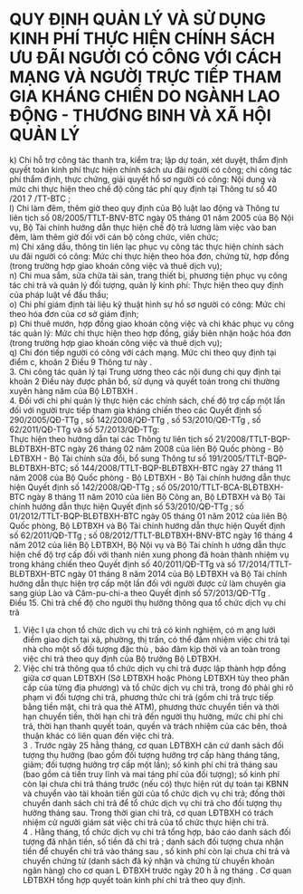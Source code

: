 # QUY ĐỊNH QUẢN LÝ VÀ SỬ DỤNG KINH PHÍ THỰC HIỆN CHÍNH SÁCH ƯU ĐÃI NGƯỜI CÓ CÔNG VỚI CÁCH MẠNG VÀ NGƯỜI TRỰC TIẾP THAM GIA KHÁNG CHIẾN DO NGÀNH LAO ĐỘNG - THƯƠNG BINH VÀ XÃ HỘI QUẢN LÝ

k) Chi hỗ trợ công tác thanh tra, kiểm tra; lập dự toán, xét duyệt, thẩm định quyết toán kinh phí thực hiện chính sách ưu đãi người có công; chi công tác phí thẩm định, thực chứng, giải quyết hồ sơ người có công: Nội dung và mức chi thực hiện theo chế độ công tác phí quy định tại Thông tư số 40 /201 7 /TT-BTC ;  
l) Chi làm đêm, thêm giờ theo quy định của Bộ luật lao động và Thông tư liên tịch số 08/2005/TTLT-BNV-BTC ngày 05 tháng 01 năm 2005 của Bộ Nội vụ, Bộ Tài chính hướng dẫn thực hiện chế độ trả lương làm việc vào ban đêm, làm thêm giờ đối với cán bộ công chức, viên chức;  
m) Chi xăng dầu, thông tin liên lạc phục vụ công tác thực hiện chính sách ưu đãi người có công: Mức chi thực hiện theo hóa đơn, chứng từ, hợp đồng (trong trường hợp giao khoán công việc và thuê dịch vụ);  
n) Chi mua sắm, sửa chữa tài sản, trang thiết bị, phương tiện phục vụ công tác chi trả và quản lý đối tượng, quản lý kinh phí: Thực hiện theo quy định của pháp luật về đấu thầu;  
o) Chi phí giám định tài liệu kỹ thuật hình sự hồ sơ người có công: Mức chi theo hóa đơn của cơ sở giám định;  
p) Chi thuê mướn, hợp đồng giao khoán công việc và chi khác phục vụ công tác quản lý: Mức chi thực hiện theo hợp đồng, giấy biên nhận hoặc hóa đơn (trong trường hợp giao khoán công việc và thuê dịch vụ);  
q) Chi đón tiếp người có công với cách mạng. Mức chi theo quy định tại điểm c, khoản 2 Điều 9 Thông tư này .  
3. Chi công tác quản lý tại Trung ương theo các nội dung chi quy định tại khoản 2 Điều này được phân bổ, sử dụng và quyết toán trong chi thường xuyên hàng năm của Bộ LĐTBXH .  
4. Đối với chi phí quản lý thực hiện các chính sách, chế độ trợ cấp một lần đối với người trực tiếp tham gia kháng chiến theo các Quyết định số 290/2005/QĐ-TTg , số 142/2008/QĐ-TTg , số 53/2010/QĐ-TTg , số 62/2011/QĐ-TTg và số 57/2013/QĐ-TTg:  
Thực hiện theo hướng dẫn tại các Thông tư liên tịch số 21/2008/TTLT-BQP-BLĐTBXH-BTC ngày 26 tháng 02 năm 2008 của liên Bộ Quốc phòng - Bộ LĐTBXH - Bộ Tài chính sửa đổi, bổ sung Thông tư số 191/2005/TTLT-BQP-BLĐTBXH-BTC; số 144/2008/TTLT-BQP-BLĐTBXH-BTC ngày 27 tháng 11 năm 2008 của Bộ Quốc phòng - Bộ LĐTBXH - Bộ Tài chính hướng dẫn thực hiện Quyết định số 142/2008/QĐ-TTg ; số 05/2010/TTLT-BCA-BLĐTBXH-BTC ngày 8 tháng 11 năm 2010 của liên Bộ Công an, Bộ LĐTBXH và Bộ Tài chính hướng dẫn thực hiện Quyết định số 53/2010/QĐ-TTg ; số 01/2012/TTLT-BQP-BLĐTBXH-BTC ngày 05 tháng 01 năm 2012 của liên Bộ Quốc phòng, Bộ LĐTBXH và Bộ Tài chính hướng dẫn thực hiện Quyết định số 62/2011/QĐ-TTg ; số 08/2012/TTLT-BLĐTBXH-BNV-BTC ngày 16 tháng 4 năm 2012 của liên Bộ LĐTBXH, Bộ Nội vụ và Bộ Tài chính h ướng dẫn thực hiện chế độ trợ cấp đối với thanh niên xung phong đã hoàn thành nhiệm vụ trong kháng chiến theo Quyết định số 40/2011/QĐ-TTg  và số 17/2014/TTLT-BLĐTBXH-BTC ngày 01 tháng 8 năm 2014 của Bộ LĐTBXH và Bộ Tài chính hướng dẫn thực hiện trợ cấp một lần đối với người được cử làm chuyên gia sang giúp Lào và Căm-pu-chi-a theo Quyết định số 57/2013/QĐ-TTg .  
Điều 15. Chi trả chế độ cho người thụ hưởng thông qua tổ chức dịch vụ chi trả  
1. Việc l ựa chọn tổ chức dịch vụ chi trả có kinh nghiệm, có m ạng lưới điểm giao dịch tại xã, phường, thị trấn, có thể đảm nhiệm việc chi trả tại nhà cho một số đối tượng đặc thù , bảo đảm kịp thời và an toàn trong việc chi trả theo quy định của Bộ trưởng Bộ LĐTBXH.  
2. Việc chi trả thông qua tổ chức dịch vụ chi trả được lập thành hợp đồng giữa cơ quan LĐTBXH (Sở LĐTBXH hoặc Phòng LĐTBXH tùy theo phân cấp của từng địa phương) và tổ chức dịch vụ chi trả, trong đó phải ghi rõ phạm vi đối tượng chi trả, phương thức chi trả (gồm chi trả trực tiếp bằng tiền mặt, chi trả qua thẻ ATM), phương thức chuyển tiền và thời hạn chuyển tiền, thời hạn chi trả đến người thụ hưởng, mức chi phí chi trả, thời hạn thanh quyết toán, quyền và trách nhiệm của các bên, thoả thuận khác có liên quan đến việc chi trả.  
3 . Trước ngày 25 hằng tháng, cơ quan LĐTBXH căn cứ danh sách đối tượng thụ hưởng (bao gồm đối tượng hưởng trợ cấp hàng tháng tăng, giảm; đối tượng hưởng trợ cấp một lần); số kinh phí chi trả tháng sau (bao gồm cả tiền truy lĩnh và mai táng phí của đối tượng); số kinh phí còn lại chưa chi trả tháng trước (nếu có) thực hiện rút dự toán tại KBNN và chuyển vào tài khoản tiền gửi của tổ chức dịch vụ chi trả; đồng thời chuyển danh sách chi trả để tổ chức dịch vụ chi trả cho đối tượng thụ hưởng tháng sau. Trong thời gian chi trả, cơ quan LĐTBXH có trách nhiệm cử người giám sát việc chi trả của tổ chức thực hiện chi trả.  
4 . Hằng tháng, tổ chức dịch vụ chi trả tổng hợp, báo cáo danh sách đối tượng đã nhận tiền, số tiền đã chi trả ; danh sách đối tượng chưa nhận tiền để chuyển chi trả vào tháng sau , số kinh phí còn lại chưa chi trả và chuyển chứng từ (danh sách đã ký nhận và chứng từ chuyển khoản ngân hàng) cho cơ quan L ĐTBXH trước ngày 20 h ằ ng tháng . Cơ quan LĐTBXH tổng hợp quyết toán kinh phí chi trả theo quy định.